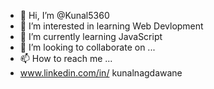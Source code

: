 - 👋 Hi, I’m @Kunal5360
- 👀 I’m interested in learning Web Devlopment
- 🌱 I’m currently learning JavaScript
- 💞️ I’m looking to collaborate on ...
- 📫 How to reach me ...
-  www.linkedin.com/in/
kunalnagdawane



<!---
Kunal5360/Kunal5360 is a ✨ special ✨ repository because its `README.md` (this file) appears on your GitHub profile.
You can click the Preview link to take a look at your changes.
--->
